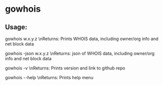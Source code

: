 # gowhois

Usage: 
------------------------
gowhois w.x.y.z
\nReturns: Prints WHOIS data, including owner/org info and net block data

gowhois -json w.x.y.z
\nReturns: json of WHOIS data, including owner/org info and net block data

gowhois -v
\nReturns: Prints version and link to github repo

gowhois --help
\nReturns: Prints help menu

